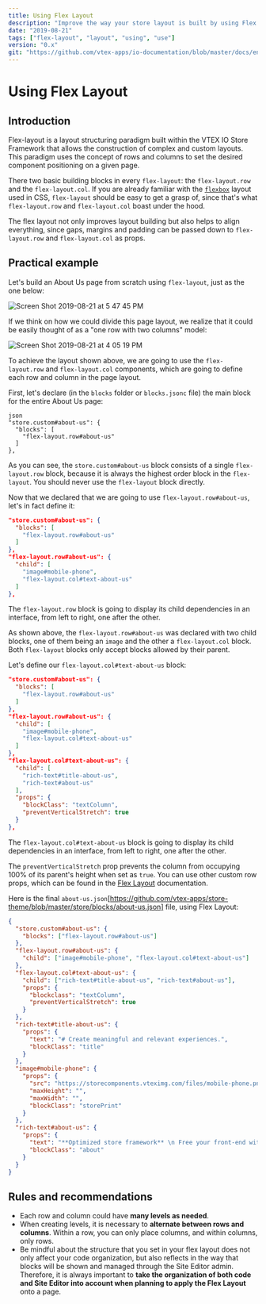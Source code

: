 ```yaml
---
title: Using Flex Layout
description: "Improve the way your store layout is built by using Flex Layout to place page components as desired."
date: "2019-08-21"
tags: ["flex-layout", "layout", "using", "use"]
version: "0.x"
git: "https://github.com/vtex-apps/io-documentation/blob/master/docs/en/Recipes/layout/using-flex-layout.md"
---
```


# Using Flex Layout

## Introduction

Flex-layout is a layout structuring paradigm built within the VTEX IO Store Framework that allows the construction of complex and custom layouts. This paradigm uses the concept of rows and columns to set the desired component positioning on a given page.

There two basic building blocks in every `flex-layout`: the `flex-layout.row` and the `flex-layout.col`. If you are already familiar with the [`flexbox`](https://css-tricks.com/snippets/css/a-guide-to-flexbox/) layout used in CSS, `flex-layout` should be easy to get a grasp of, since that's what `flex-layout.row` and `flex-layout.col` boast under the hood.

The flex layout not only improves layout building but also helps to align everything, since gaps, margins and padding can be passed down to `flex-layout.row` and `flex-layout.col` as props.

## Practical example

Let's build an About Us page from scratch using `flex-layout`,  just as the one below:

![Screen Shot 2019-08-21 at 5 47 45 PM](https://user-images.githubusercontent.com/27777263/63467414-d0667180-c43b-11e9-8cf3-473c1c94f10e.png)

If we think on how we could divide this page layout, we realize that it could be easily thought of as a "one row with two columns" model: 

![Screen Shot 2019-08-21 at 4 05 19 PM](https://user-images.githubusercontent.com/27777263/63467270-736abb80-c43b-11e9-8a7b-dfe8f218f081.png)

To achieve the layout shown above, we are going to use the `flex-layout.row` and `flex-layout.col` components, which are going to define each row and column in the page layout.

First, let's declare (in the `blocks` folder or `blocks.jsonc` file) the main block for the entire About Us page:

```
json
"store.custom#about-us": {
  "blocks": [
    "flex-layout.row#about-us"
  ]
},
```

As you can see, the `store.custom#about-us` block consists of a single `flex-layout.row` block, because it is always the highest order block in the `flex-layout`. You should never use the `flex-layout` block directly.

Now that we declared that we are going to use `flex-layout.row#about-us`, let's in fact define it:

```json
"store.custom#about-us": {
  "blocks": [
    "flex-layout.row#about-us"
  ]
},
"flex-layout.row#about-us": {
  "child": [
    "image#mobile-phone",
    "flex-layout.col#text-about-us"
  ]
},
```

<div class="alert alert-info">
The <code>flex-layout.row</code> block is going to display its child dependencies in an interface, from left to right, one after the other.
</div>

As shown above, the `flex-layout.row#about-us` was declared with two child blocks, one of them being an `image` and the other a `flex-layout.col` block. Both `flex-layout` blocks only accept blocks allowed by their parent.

Let's define our `flex-layout.col#text-about-us` block:

```json
"store.custom#about-us": {
  "blocks": [
    "flex-layout.row#about-us"
  ]
},
"flex-layout.row#about-us": {
  "child": [
    "image#mobile-phone",
    "flex-layout.col#text-about-us"
  ]
},
"flex-layout.col#text-about-us": {
  "child": [
    "rich-text#title-about-us",
    "rich-text#about-us"
  ],
  "props": {
    "blockClass": "textColumn",
    "preventVerticalStretch": true
  }
},
```

<div class="alert alert-info">
The <code>flex-layout.col#text-about-us</code> block is going to display its child dependencies in an interface, from left to right, one after the other.
</div>

The `preventVerticalStretch` prop prevents the column from occupying 100% of its parent's height when set as `true`. You can use other custom row props, which can be found in the [Flex Layout](https://vtex.io/docs/components/all/vtex.flex-layout/) documentation.

Here is the final `about-us.json`[https://github.com/vtex-apps/store-theme/blob/master/store/blocks/about-us.json] file, using Flex Layout: 

```json
{
  "store.custom#about-us": {
    "blocks": ["flex-layout.row#about-us"]
  },
  "flex-layout.row#about-us": {
    "child": ["image#mobile-phone", "flex-layout.col#text-about-us"]
  },
  "flex-layout.col#text-about-us": {
    "child": ["rich-text#title-about-us", "rich-text#about-us"],
    "props": {
      "blockclass": "textColumn",
      "preventVerticalStretch": true
    }
  },
  "rich-text#title-about-us": {
    "props": {
      "text": "# Create meaningful and relevant experiences.",
      "blockClass": "title"
    }
  },
  "image#mobile-phone": {
    "props": {
      "src": "https://storecomponents.vteximg.com/files/mobile-phone.png",
      "maxHeight": "",
      "maxWidth": "",
      "blockClass": "storePrint"
    }
  },
  "rich-text#about-us": {
    "props": {
      "text": "**Optimized store framework** \n Free your front-end with our React + Node store framework. Improve usability and SEO, while increasing conversion with modular components, single-page applications, and a ready-for-PWA structure. \n **Multi-currency and language** \n Go international with multiple storefronts to support different languages and easily manage local currencies and payment conditions. \n **Serverless development platform** \n Reduce loading time, improve usability, and make the best out of SEO. Developing scalable components with a comprehensive, easy-to-use toolset, you can build stores faster than ever.",
      "blockClass": "about"
    }
  }
}
```

## Rules and recommendations
- Each row and column could have **many levels as needed**.
- When creating levels, it is necessary to **alternate between rows and columns**. Within a row, you can only place columns, and within columns, only rows.
- Be mindful about the structure that you set in your flex layout does not only affect your code organization, but also reflects in the way that blocks will be shown and managed through the Site Editor admin. Therefore, it is always important to **take the organization of both code and Site Editor into account when planning to apply the Flex Layout** onto a page.
